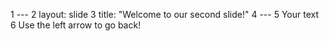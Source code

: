 1 ---
2 layout: slide
3 title: "Welcome to our second slide!"
4 ---
5 Your text
6 Use the left arrow to go back!
